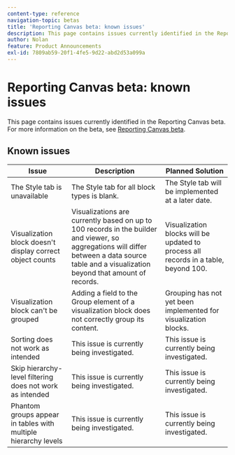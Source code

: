 ```yaml
---
content-type: reference
navigation-topic: betas
title: 'Reporting Canvas beta: known issues'
description: This page contains issues currently identified in the Reporting Canvas beta. For more information on the beta, see Reporting Canvas beta.
author: Nolan
feature: Product Announcements
exl-id: 7809ab59-20f1-4fe5-9d22-abd2d53a099a
---
```

# Reporting Canvas beta: known issues

This page contains issues currently identified in the Reporting Canvas beta. For more information on the beta, see [Reporting Canvas beta](/help/quicksilver/product-announcements/betas/reporting-canvas-beta/reporting-canvas-beta-overview.md).

## Known issues

| Issue |Description |Planned Solution |
|---|---|---|
| The Style tab is unavailable |The Style tab for all block types is blank. |The Style tab will be implemented at a later date. |
| Visualization block doesn't display correct object counts |Visualizations are currently based on up to 100 records in the builder and viewer, so aggregations will differ between a data source table and a visualization beyond that amount of records. |Visualization blocks will be updated to process all records in a table, beyond 100. |
| Visualization block can't be grouped |Adding a field to the Group element of a visualization block does not correctly group its content. |Grouping has not yet been implemented for visualization blocks. |
| Sorting does not work as intended |This issue is currently being investigated. |This issue is currently being investigated. |
| Skip hierarchy-level filtering does not work as intended |This issue is currently being investigated. |This issue is currently being investigated. |
| Phantom groups appear in tables with multiple hierarchy levels |This issue is currently being investigated. |This issue is currently being investigated. |
